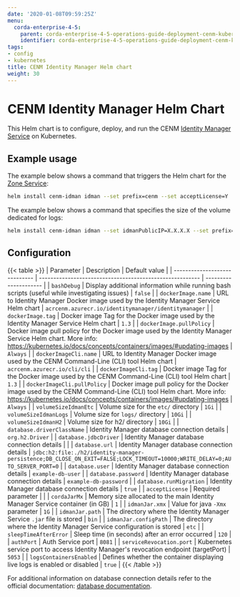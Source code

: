 ```yaml
---
date: '2020-01-08T09:59:25Z'
menu:
  corda-enterprise-4-5:
    parent: corda-enterprise-4-5-operations-guide-deployment-cenm-kubernetes
    identifier: corda-enterprise-4-5-operations-guide-deployment-cenm-kubernetes-idman
tags:
- config
- kubernetes
title: CENM Identity Manager Helm chart
weight: 30
---
```


# CENM Identity Manager Helm Chart

This Helm chart is to configure, deploy, and run the CENM [Identity Manager Service](../../../../../../../en/platform/corda/1.3/cenm/identity-manager.md) on Kubernetes.

## Example usage

The example below shows a command that triggers the Helm chart for the [Zone Service](../../../../../../../en/platform/corda/1.3/cenm/zone-service.md):

```bash
helm install cenm-idman idman --set prefix=cenm --set acceptLicense=Y
```

The example below shows a command that specifies the size of the volume dedicated for logs:

```bash
helm install cenm-idman idman --set idmanPublicIP=X.X.X.X --set prefix=cenm --set acceptLicense=Y --set volumeSizeIdmanLogs=5Gi
```

## Configuration

{{< table >}}
| Parameter                     | Description                                              | Default value         |
| ----------------------------- | -------------------------------------------------------- | --------------------- |
| `bashDebug`                   | Display additional information while running bash scripts (useful while investigating issues) | `false` |
| `dockerImage.name`            | URL to Identity Manager Docker image used by the Identity Manager Service Helm chart | `acrcenm.azurecr.io/identitymanager/identitymanager` |
| `dockerImage.tag`             | Docker image Tag for the Docker image used by the Identity Manager Service Helm chart | `1.3` |
| `dockerImage.pullPolicy`      | Docker image pull policy for the Docker image used by the Identity Manager Service Helm chart. More info: https://kubernetes.io/docs/concepts/containers/images/#updating-images | `Always` |
| `dockerImageCli.name`            | URL to Identity Manager Docker image used by the CENM Command-Line (CLI) tool Helm chart | `acrcenm.azurecr.io/cli/cli` |
| `dockerImageCli.tag`             | Docker image Tag for the Docker image used by the CENM Command-Line (CLI) tool Helm chart | `1.3` |
| `dockerImageCli.pullPolicy`      | Docker image pull policy for the Docker image used by the CENM Command-Line (CLI) tool Helm chart. More info: https://kubernetes.io/docs/concepts/containers/images/#updating-images | `Always` |
| `volumeSizeIdmanEtc`          | Volume size for the `etc/` directory | `1Gi` |
| `volumeSizeIdmanLogs`         | Volume size for `logs/` directory | `10Gi` |
| `volumeSizeIdmanH2`           | Volume size for h2/ directory | `10Gi` |
| `database.driverClassName`    | Identity Manager database connection details | `org.h2.Driver` |
| `database.jdbcDriver`         | Identity Manager database connection details |  |
| `database.url`                | Identity Manager database connection details | `jdbc:h2:file:./h2/identity-manager-persistence;DB_CLOSE_ON_EXIT=FALSE;LOCK_TIMEOUT=10000;WRITE_DELAY=0;AUTO_SERVER_PORT=0` |
| `database.user`               | Identity Manager database connection details | `example-db-user` |
| `database.password`           | Identity Manager database connection details | `example-db-password` |
| `database.runMigration`       | Identity Manager database connection details | `true` |
| `acceptLicense`               | Required parameter |  |
| `cordaJarMx`                  | Memory size allocated to the main Identity Manager Service container (in GB) | `1` |
| `idmanJar.xmx`                | Value for java `-Xmx` parameter | `1G` |
| `idmanJar.path`               | The directory where the Identity Manager Service `.jar` file is stored | `bin` |
| `idmanJar.configPath`         | The directory where the Identity Manager Service configuration is stored | `etc` |
| `sleepTimeAfterError`         | Sleep time (in seconds) after an error occurred | `120` |
| `authPort`                    | Auth Service port | `8081` |
| `serviceRevocation.port`      | Kubernetes service port to access Identity Manager's revocation endpoint (targetPort) | `5053` |
| `logsContainersEnabled`       | Defines whether the container displaying live logs is enabled or disabled | `true` |
{{< /table >}}

For additional information on database connection details refer to the official documentation: [database documentation](../../../../../../../en/platform/corda/1.3/cenm/config-database.md).
